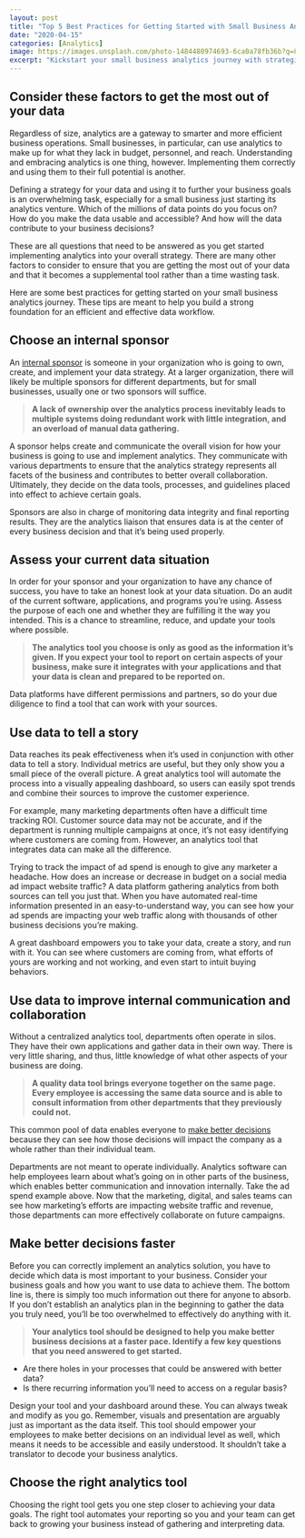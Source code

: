 ```yaml
---
layout: post
title: "Top 5 Best Practices for Getting Started with Small Business Analytics"
date: "2020-04-15"
categories: [Analytics]
image: https://images.unsplash.com/photo-1484480974693-6ca0a78fb36b?q=80&w=1472&auto=format&fit=crop&ixlib=rb-4.0.3&ixid=M3wxMjA3fDB8MHxwaG90by1wYWdlfHx8fGVufDB8fHx8fA%3D%3D
excerpt: "Kickstart your small business analytics journey with strategic planning. Appoint an internal sponsor to own and implement your data strategy, ensuring alignment with business goals. Streamline and update tools by assessing your current data situation. Use analytics to tell a comprehensive story and break down departmental silos. Prioritize better and faster decision-making by designing your analytics tool around key questions. The right analytics tool automates reporting, empowering your team to focus on business growth."
---
```


## Consider these factors to get the most out of your data

Regardless of size, analytics are a gateway to smarter and more efficient business operations. Small businesses, in particular, can use analytics to make up for what they lack in budget, personnel, and reach. Understanding and embracing analytics is one thing, however. Implementing them correctly and using them to their full potential is another. 

Defining a strategy for your data and using it to further your business goals is an overwhelming task, especially for a small business just starting its analytics venture. Which of the millions of data points do you focus on? How do you make the data usable and accessible? And how will the data contribute to your business decisions?

These are all questions that need to be answered as you get started implementing analytics into your overall strategy. There are many other factors to consider to ensure that you are getting the most out of your data and that it becomes a supplemental tool rather than a time wasting task.

Here are some best practices for getting started on your small business analytics journey. These tips are meant to help you build a strong foundation for an efficient and effective data workflow.

## Choose an internal sponsor

An [internal sponsor](https://help.tableau.com/current/blueprint/en-us/bp_executive_sponsor_roles_responsibilities.htm) is someone in your organization who is going to own, create, and implement your data strategy. At a larger organization, there will likely be multiple sponsors for different departments, but for small businesses, usually one or two sponsors will suffice.

> **A lack of ownership over the analytics process inevitably leads to multiple systems doing redundant work with little integration, and an overload of manual data gathering.**

A sponsor helps create and communicate the overall vision for how your business is going to use and implement analytics. They communicate with various departments to ensure that the analytics strategy represents all facets of the business and contributes to better overall collaboration. Ultimately, they decide on the data tools, processes, and guidelines placed into effect to achieve certain goals.

Sponsors are also in charge of monitoring data integrity and final reporting results. They are the analytics liaison that ensures data is at the center of every business decision and that it’s being used properly.

## Assess your current data situation

In order for your sponsor and your organization to have any chance of success, you have to take an honest look at your data situation. Do an audit of the current software, applications, and programs you’re using. Assess the purpose of each one and whether they are fulfilling it the way you intended. This is a chance to streamline, reduce, and update your tools where possible.

> **The analytics tool you choose is only as good as the information it’s given. If you expect your tool to report on certain aspects of your business, make sure it integrates with your applications and that your data is clean and prepared to be reported on.**

Data platforms have different permissions and partners, so do your due diligence to find a tool that can work with your sources.

## Use data to tell a story

Data reaches its peak effectiveness when it’s used in conjunction with other data to tell a story. Individual metrics are useful, but they only show you a small piece of the overall picture. A great analytics tool will automate the process into a visually appealing dashboard, so users can easily spot trends and combine their sources to improve the customer experience.

For example, many marketing departments often have a difficult time tracking ROI. Customer source data may not be accurate, and if the department is running multiple campaigns at once, it’s not easy identifying where customers are coming from. However, an analytics tool that integrates data can make all the difference.

Trying to track the impact of ad spend is enough to give any marketer a headache. How does an increase or decrease in budget on a social media ad impact website traffic? A data platform gathering analytics from both sources can tell you just that. When you have automated real-time information presented in an easy-to-understand way, you can see how your ad spends are impacting your web traffic along with thousands of other business decisions you’re making. 

A great dashboard empowers you to take your data, create a story, and run with it. You can see where customers are coming from, what efforts of yours are working and not working, and even start to intuit buying behaviors.

## Use data to improve internal communication and collaboration

Without a centralized analytics tool, departments often operate in silos. They have their own applications and gather data in their own way. There is very little sharing, and thus, little knowledge of what other aspects of your business are doing.

> **A quality data tool brings everyone together on the same page. Every employee is accessing the same data source and is able to consult information from other departments that they previously could not.**

This common pool of data enables everyone to [make better decisions](https://www.datapine.com/blog/business-intelligence-for-small-business/) because they can see how those decisions will impact the company as a whole rather than their individual team.

Departments are not meant to operate individually. Analytics software can help employees learn about what’s going on in other parts of the business, which enables better communication and innovation internally. Take the ad spend example above. Now that the marketing, digital, and sales teams can see how marketing’s efforts are impacting website traffic and revenue, those departments can more effectively collaborate on future campaigns.

## Make better decisions faster

Before you can correctly implement an analytics solution, you have to decide which data is most important to your business. Consider your business goals and how you want to use data to achieve them. The bottom line is, there is simply too much information out there for anyone to absorb. If you don’t establish an analytics plan in the beginning to gather the data you truly need, you’ll be too overwhelmed to effectively do anything with it.

> **Your analytics tool should be designed to help you make better business decisions at a faster pace. Identify a few key questions that you need answered to get started.**

- Are there holes in your processes that could be answered with better data?
- Is there recurring information you’ll need to access on a regular basis?

Design your tool and your dashboard around these. You can always tweak and modify as you go. Remember, visuals and presentation are arguably just as important as the data itself. This tool should empower your employees to make better decisions on an individual level as well, which means it needs to be accessible and easily understood. It shouldn’t take a translator to decode your business analytics.

## Choose the right analytics tool

Choosing the right tool gets you one step closer to achieving your data goals. The right tool automates your reporting so you and your team can get back to growing your business instead of gathering and interpreting data.